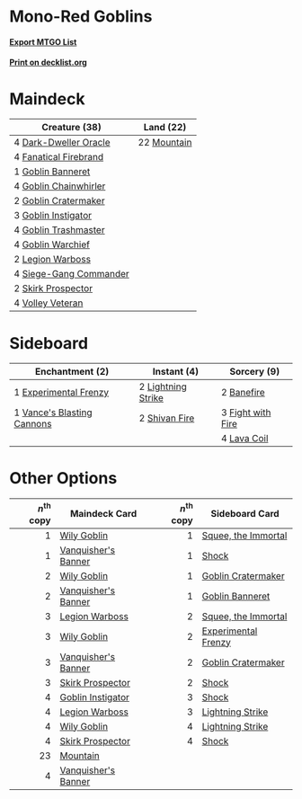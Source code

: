 # Mono-Red Goblins

#### [Export MTGO List](../collection/Mono-Red%20Goblins/Mono-Red%20Goblins.txt)
#### [Print on decklist.org](http://decklist.org/?deckmain=4%09Dark-Dweller%20Oracle%0A4%09Fanatical%20Firebrand%0A1%09Goblin%20Banneret%0A4%09Goblin%20Chainwhirler%0A2%09Goblin%20Cratermaker%0A3%09Goblin%20Instigator%0A4%09Goblin%20Trashmaster%0A4%09Goblin%20Warchief%0A2%09Legion%20Warboss%0A22%09Mountain%0A4%09Siege-Gang%20Commander%0A2%09Skirk%20Prospector%0A4%09Volley%20Veteran&deckside=2%09Banefire%0A1%09Experimental%20Frenzy%0A3%09Fight%20with%20Fire%0A4%09Lava%20Coil%0A2%09Lightning%20Strike%0A2%09Shivan%20Fire%0A1%09Vance's%20Blasting%20Cannons)
# Maindeck

|                                          Creature (38)                                          |                                      Land (22)                                       |
|-------------------------------------------------------------------------------------------------|--------------------------------------------------------------------------------------|
|4 [Dark-Dweller Oracle](http://gatherer.wizards.com/Pages/Card/Details.aspx?multiverseid=447270) |22 [Mountain](http://gatherer.wizards.com/Pages/Card/Details.aspx?multiverseid=439604)|
|4 [Fanatical Firebrand](http://gatherer.wizards.com/Pages/Card/Details.aspx?multiverseid=439758) |                                                                                      |
|1 [Goblin Banneret](http://gatherer.wizards.com/Pages/Card/Details.aspx?multiverseid=452852)     |                                                                                      |
|4 [Goblin Chainwhirler](http://gatherer.wizards.com/Pages/Card/Details.aspx?multiverseid=443017) |                                                                                      |
|2 [Goblin Cratermaker](http://gatherer.wizards.com/Pages/Card/Details.aspx?multiverseid=452853)  |                                                                                      |
|3 [Goblin Instigator](http://gatherer.wizards.com/Pages/Card/Details.aspx?multiverseid=447278)   |                                                                                      |
|4 [Goblin Trashmaster](http://gatherer.wizards.com/Pages/Card/Details.aspx?multiverseid=447280)  |                                                                                      |
|4 [Goblin Warchief](http://gatherer.wizards.com/Pages/Card/Details.aspx?multiverseid=382966)     |                                                                                      |
|2 [Legion Warboss](http://gatherer.wizards.com/Pages/Card/Details.aspx?multiverseid=452859)      |                                                                                      |
|4 [Siege-Gang Commander](http://gatherer.wizards.com/Pages/Card/Details.aspx?multiverseid=413689)|                                                                                      |
|2 [Skirk Prospector](http://gatherer.wizards.com/Pages/Card/Details.aspx?multiverseid=383096)    |                                                                                      |
|4 [Volley Veteran](http://gatherer.wizards.com/Pages/Card/Details.aspx?multiverseid=447304)      |                                                                                      |


# Sideboard

|                                           Enchantment (2)                                           |                                         Instant (4)                                         |                                        Sorcery (9)                                         |
|-----------------------------------------------------------------------------------------------------|---------------------------------------------------------------------------------------------|--------------------------------------------------------------------------------------------|
|1 [Experimental Frenzy](http://gatherer.wizards.com/Pages/Card/Details.aspx?multiverseid=452849)     |2 [Lightning Strike](http://gatherer.wizards.com/Pages/Card/Details.aspx?multiverseid=435303)|2 [Banefire](http://gatherer.wizards.com/Pages/Card/Details.aspx?multiverseid=397676)       |
|1 [Vance's Blasting Cannons](http://gatherer.wizards.com/Pages/Card/Details.aspx?multiverseid=435327)|2 [Shivan Fire](http://gatherer.wizards.com/Pages/Card/Details.aspx?multiverseid=443030)     |3 [Fight with Fire](http://gatherer.wizards.com/Pages/Card/Details.aspx?multiverseid=443007)|
|                                                                                                     |                                                                                             |4 [Lava Coil](http://gatherer.wizards.com/Pages/Card/Details.aspx?multiverseid=452858)      |


# Other Options

|*n*<sup>th</sup> copy|                                        Maindeck Card                                         |*n*<sup>th</sup> copy|                                        Sideboard Card                                        |
|--------------------:|----------------------------------------------------------------------------------------------|--------------------:|----------------------------------------------------------------------------------------------|
|                    1|[Wily Goblin](http://gatherer.wizards.com/Pages/Card/Details.aspx?multiverseid=435329)        |                    1|[Squee, the Immortal](http://gatherer.wizards.com/Pages/Card/Details.aspx?multiverseid=443034)|
|                    1|[Vanquisher's Banner](http://gatherer.wizards.com/Pages/Card/Details.aspx?multiverseid=435412)|                    1|[Shock](http://gatherer.wizards.com/Pages/Card/Details.aspx?multiverseid=386365)              |
|                    2|[Wily Goblin](http://gatherer.wizards.com/Pages/Card/Details.aspx?multiverseid=435329)        |                    1|[Goblin Cratermaker](http://gatherer.wizards.com/Pages/Card/Details.aspx?multiverseid=452853) |
|                    2|[Vanquisher's Banner](http://gatherer.wizards.com/Pages/Card/Details.aspx?multiverseid=435412)|                    1|[Goblin Banneret](http://gatherer.wizards.com/Pages/Card/Details.aspx?multiverseid=452852)    |
|                    3|[Legion Warboss](http://gatherer.wizards.com/Pages/Card/Details.aspx?multiverseid=452859)     |                    2|[Squee, the Immortal](http://gatherer.wizards.com/Pages/Card/Details.aspx?multiverseid=443034)|
|                    3|[Wily Goblin](http://gatherer.wizards.com/Pages/Card/Details.aspx?multiverseid=435329)        |                    2|[Experimental Frenzy](http://gatherer.wizards.com/Pages/Card/Details.aspx?multiverseid=452849)|
|                    3|[Vanquisher's Banner](http://gatherer.wizards.com/Pages/Card/Details.aspx?multiverseid=435412)|                    2|[Goblin Cratermaker](http://gatherer.wizards.com/Pages/Card/Details.aspx?multiverseid=452853) |
|                    3|[Skirk Prospector](http://gatherer.wizards.com/Pages/Card/Details.aspx?multiverseid=383096)   |                    2|[Shock](http://gatherer.wizards.com/Pages/Card/Details.aspx?multiverseid=386365)              |
|                    4|[Goblin Instigator](http://gatherer.wizards.com/Pages/Card/Details.aspx?multiverseid=447278)  |                    3|[Shock](http://gatherer.wizards.com/Pages/Card/Details.aspx?multiverseid=386365)              |
|                    4|[Legion Warboss](http://gatherer.wizards.com/Pages/Card/Details.aspx?multiverseid=452859)     |                    3|[Lightning Strike](http://gatherer.wizards.com/Pages/Card/Details.aspx?multiverseid=435303)   |
|                    4|[Wily Goblin](http://gatherer.wizards.com/Pages/Card/Details.aspx?multiverseid=435329)        |                    4|[Lightning Strike](http://gatherer.wizards.com/Pages/Card/Details.aspx?multiverseid=435303)   |
|                    4|[Skirk Prospector](http://gatherer.wizards.com/Pages/Card/Details.aspx?multiverseid=383096)   |                    4|[Shock](http://gatherer.wizards.com/Pages/Card/Details.aspx?multiverseid=386365)              |
|                   23|[Mountain](http://gatherer.wizards.com/Pages/Card/Details.aspx?multiverseid=439604)           |                     |                                                                                              |
|                    4|[Vanquisher's Banner](http://gatherer.wizards.com/Pages/Card/Details.aspx?multiverseid=435412)|                     |                                                                                              |

